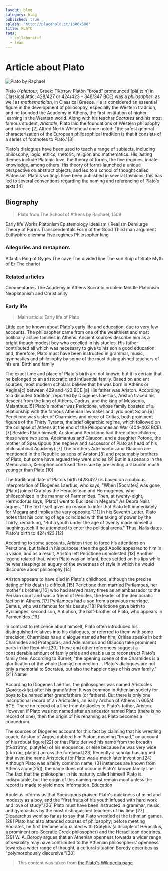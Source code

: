 ```yaml
---
layout: blog
category: blog
published: true
splash: "http://placehold.it/1600x500"
title: PLATO
tags: 
  - collaboratif
  - lean
---
```


Article about Plato
===================

![Plato by Raphael](https://farm4.staticflickr.com/3627/3482110989_e09271cca6_o.jpg)

Plato (*/ˈpleɪtoʊ/*; Greek: Πλάτων Plátōn "broad" pronounced [plá.tɔːn] in Classical Attic; 428/427 or 424/423 – 348/347 BCE) was a _philosopher_, as well as _mathematician_, in Classical Greece. He is considered an essential figure in the development of philosophy, especially the Western tradition, and he founded the Academy in Athens, the first institution of higher learning in the Western world. Along with his teacher _Socrates_ and his most famous student, _Aristotle_, Plato laid the foundations of Western philosophy and science.[2] Alfred North Whitehead once noted: "the safest general characterization of the European philosophical tradition is that it consists of a series of footnotes to Plato."[3]

Plato's dialogues have been used to teach a range of subjects, including philosophy, logic, ethics, rhetoric, religion and mathematics. His lasting themes include Platonic love, the theory of forms, the five regimes, innate knowledge, among others. His theory of forms launched a unique perspective on abstract objects, and led to a school of thought called Platonism. Plato's writings have been published in several fashions; this has led to several conventions regarding the naming and referencing of Plato's texts.[4]

Biography
---------

> Plato from The School of Athens by Raphael, 1509

Early life Works Platonism Epistemology Idealism / Realism Demiurge Theory of Forms Transcendentals Form of the Good Third man argument Euthyphro dilemma Five regimes Philosopher king 

### Allegories and metaphors

Atlantis Ring of Gyges The cave The divided line The sun Ship of State Myth of Er The chariot 

### Related articles

Commentaries The Academy in Athens Socratic problem Middle Platonism Neoplatonism and Christianity 

### Early life

>Main article: Early life of Plato

Little can be known about Plato's early life and education, due to very few accounts. The philosopher came from one of the wealthiest and most politically active families in Athens. Ancient sources describe him as a bright though modest boy who excelled in his studies. His father contributed all which was necessary to give to his son a good education, and, therefore, Plato must have been instructed in grammar, music, gymnastics and philosophy by some of the most distinguished teachers of his era.
Birth and family

The exact time and place of Plato's birth are not known, but it is certain that he belonged to an aristocratic and influential family. Based on ancient sources, most modern scholars believe that he was born in Athens or Aegina[c] between 429 and 423 BCE.[a] His father was Ariston. According to a disputed tradition, reported by Diogenes Laertius, Ariston traced his descent from the king of Athens, Codrus, and the king of Messenia, Melanthus.[5] Plato's mother was Perictione, whose family boasted of a relationship with the famous Athenian lawmaker and lyric poet Solon.[6] Perictione was sister of Charmides and niece of Critias, both prominent figures of the Thirty Tyrants, the brief oligarchic regime, which followed on the collapse of Athens at the end of the Peloponnesian War (404–403 BCE).[7] Besides Plato himself, Ariston and Perictione had three other children; these were two sons, Adeimantus and Glaucon, and a daughter Potone, the mother of Speusippus (the nephew and successor of Plato as head of his philosophical Academy).[7] The brothers Adeimantus and Glaucon are mentioned in the Republic as sons of Ariston,[8] and presumably brothers of Plato, but some have argued they were uncles.[9] But in a scenario in the Memorabilia, Xenophon confused the issue by presenting a Glaucon much younger than Plato.[10]

The traditional date of Plato's birth (428/427) is based on a dubious interpretation of Diogenes Laertius, who says, "When [Socrates] was gone, [Plato] joined Cratylus the Heracleitean and Hermogenes, who philosophized in the manner of Parmenides. Then, at twenty-eight, Hermodorus says, [Plato] went to Euclides in Megara." As Debra Nails argues, "The text itself gives no reason to infer that Plato left immediately for Megara and implies the very opposite."[11] In his Seventh Letter, Plato notes that his coming of age coincided with the taking of power by the Thirty, remarking, "But a youth under the age of twenty made himself a laughingstock if he attempted to enter the political arena." Thus, Nails dates Plato's birth to 424/423.[12]

According to some accounts, Ariston tried to force his attentions on Perictione, but failed in his purpose; then the god Apollo appeared to him in a vision, and as a result, Ariston left Perictione unmolested.[13] Another legend related that, when Plato was an infant, bees settled on his lips while he was sleeping: an augury of the sweetness of style in which he would discourse about philosophy.[14]

Ariston appears to have died in Plato's childhood, although the precise dating of his death is difficult.[15] Perictione then married Pyrilampes, her mother's brother,[16] who had served many times as an ambassador to the Persian court and was a friend of Pericles, the leader of the democratic faction in Athens.[17] Pyrilampes had a son from a previous marriage, Demus, who was famous for his beauty.[18] Perictione gave birth to Pyrilampes' second son, Antiphon, the half-brother of Plato, who appears in Parmenides.[19]

In contrast to reticence about himself, Plato often introduced his distinguished relatives into his dialogues, or referred to them with some precision: Charmides has a dialogue named after him; Critias speaks in both Charmides and Protagoras; and Adeimantus and Glaucon take prominent parts in the Republic.[20] These and other references suggest a considerable amount of family pride and enable us to reconstruct Plato's family tree. According to Burnet, "the opening scene of the Charmides is a glorification of the whole [family] connection ... Plato's dialogues are not only a memorial to Socrates, but also the happier days of his own family."[21]
Name

According to Diogenes Laërtius, the philosopher was named Aristocles (Ἀριστοκλῆς) after his grandfather. It was common in Athenian society for boys to be named after grandfathers (or fathers). But there is only one inscriptional record of an Aristocles, an early Archon of Athens in 605/4 BCE. There no record of a line from Aristocles to Plato's father, Ariston. However, if Plato was not named after an ancestor named Plato (there is no record of one), then the origin of his renaming as Plato becomes a conundrum.

The sources of Diogenes account for this fact by claiming that his wrestling coach, Ariston of Argos, dubbed him Platon, meaning "broad," on account of his robust figure[22] or that Plato derived his name from the breadth (πλατύτης, platytēs) of his eloquence, or else because he was very wide (πλατύς, platýs) across the forehead.[23] Recently a scholar has argued that even the name Aristocles for Plato was a much later invention.[24] Although Plato was a fairly common name, (31 instances are known from Athens alone[25]), the name does not occur in Plato's known family line. The fact that the philosopher in his maturity called himself Plato is indisputable, but the origin of this naming must remain moot unless the record is made to yield more information.
Education

Apuleius informs us that Speusippus praised Plato's quickness of mind and modesty as a boy, and the "first fruits of his youth infused with hard work and love of study".[26] Plato must have been instructed in grammar, music, and gymnastics by the most distinguished teachers of his time.[27] Dicaearchus went so far as to say that Plato wrestled at the Isthmian games.[28] Plato had also attended courses of philosophy; before meeting Socrates, he first became acquainted with Cratylus (a disciple of Heraclitus, a prominent pre-Socratic Greek philosopher) and the Heraclitean doctrines.[29] W. A. Borody argues that an Athenian openness towards a wider range of sexuality may have contributed to the Athenian philosophers' openness towards a wider range of thought, a cultural situation Borody describes as "polymorphously discursive."[30]

> This content was taken from [the Plato's Wikipedia page](http://en.wikipedia.org/wiki/Plato).
